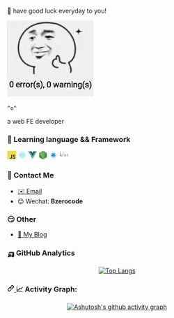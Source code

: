 👋 have good luck everyday to you!

<img src="https://raw.githubusercontent.com/tzerocode/tzerocode/main/static/good.jpg" />

`^o^`

a web FE developer

### 📝 Learning language && Framework

<code><img height="20" src="https://raw.githubusercontent.com/github/explore/80688e429a7d4ef2fca1e82350fe8e3517d3494d/topics/javascript/javascript.png"></code>
<code><img height="20" src="https://raw.githubusercontent.com/github/explore/80688e429a7d4ef2fca1e82350fe8e3517d3494d/topics/react/react.png"></code>
<code><img height="20" src="https://raw.githubusercontent.com/github/explore/80688e429a7d4ef2fca1e82350fe8e3517d3494d/topics/vue/vue.png"></code>
<code><img height="20" src="https://raw.githubusercontent.com/github/explore/80688e429a7d4ef2fca1e82350fe8e3517d3494d/topics/nodejs/nodejs.png"></code>
<code><img height="20" src="https://raw.githubusercontent.com/github/explore/80688e429a7d4ef2fca1e82350fe8e3517d3494d/topics/webpack/webpack.png"></code>
<code><img height="20" src="https://raw.githubusercontent.com/github/explore/087f23463641d25ee971402fa26e3dfb2855edb9/topics/koa/koa.png"></code>

  
### 📮 Contact Me

- [✉️ Email](mailto:bzerocode@126.com)
- 😊 Wechat: **Bzerocode**

### 😏 Other

- [📌 My Blog](https://blog.bybenk.cn/)

### 🛺 GitHub Analytics   
<div align="center">
  <a href="#">
    <img src="https://github-readme-stats.vercel.app/api/top-langs/?username=tzerocode&layout=donut&theme=radical" alt="Top Langs">
  </a>
</div>
<h3 dir="auto">
  <a id="user-content--activity-graph" class="anchor" aria-hidden="true" tabindex="-1" href="#-activity-graph">
    <svg class="octicon octicon-link" viewBox="0 0 16 16" version="1.1" width="16" height="16" aria-hidden="true">
      <path d="m7.775 3.275 1.25-1.25a3.5 3.5 0 1 1 4.95 4.95l-2.5 2.5a3.5 3.5 0 0 1-4.95 0 .751.751 0 0 1 .018-1.042.751.751 0 0 1 1.042-.018 1.998 1.998 0 0 0 2.83 0l2.5-2.5a2.002 2.002 0 0 0-2.83-2.83l-1.25 1.25a.751.751 0 0 1-1.042-.018.751.751 0 0 1-.018-1.042Zm-4.69 9.64a1.998 1.998 0 0 0 2.83 0l1.25-1.25a.751.751 0 0 1 1.042.018.751.751 0 0 1 .018 1.042l-1.25 1.25a3.5 3.5 0 1 1-4.95-4.95l2.5-2.5a3.5 3.5 0 0 1 4.95 0 .751.751 0 0 1-.018 1.042.751.751 0 0 1-1.042.018 1.998 1.998 0 0 0-2.83 0l-2.5 2.5a1.998 1.998 0 0 0 0 2.83Z">
      </path>
    </svg>
  </a>
  📈 Activity Graph:
</h3>
<div align="center">
   <a href="#">
     <img src="https://github-readme-activity-graph.vercel.app/graph?username=tzerocode&amp;theme=react-dark" alt="Ashutosh's github activity graph" data-canonical-src="https://github-readme-activity-graph.vercel.app/graph?username=tzerocode&amp;theme=react-dark" style="max-width: 100%;">
   </a>
</div>

<!--<div align="left">
   <img height="180em"  src="https://github-readme-stats-732htefl1-ahwgs.vercel.app/api?username=tzerocode&show_icons=true&include_all_commits=true&count_private=true"/> 
  <img height="180em"  src="https://github-readme-stats-732htefl1-ahwgs.vercel.app/api/top-langs/?username=tzerocode&layout=compact&langs_count=8"/>
</p>-->
